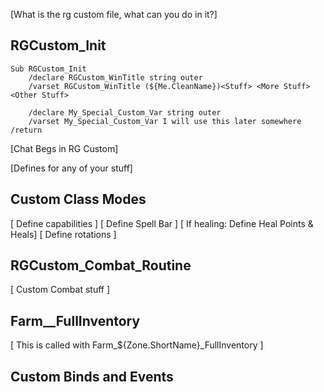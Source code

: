 [What is the rg custom file, what can you do in it?]

## RGCustom_Init
```
Sub RGCustom_Init
    /declare RGCustom_WinTitle string outer
    /varset RGCustom_WinTitle (${Me.CleanName})<Stuff> <More Stuff> <Other Stuff>

    /declare My_Special_Custom_Var string outer 
    /varset My_Special_Custom_Var I will use this later somewhere
/return
```
[Chat Begs in RG Custom]

[Defines for any of your stuff]

## Custom Class Modes
[ Define capabilities ]
[ Define Spell Bar ]
[ If healing: Define Heal Points & Heals]
[ Define rotations ]

## RGCustom_Combat_Routine
[ Custom Combat stuff ]

## Farm_<Zone ShortName>_FullInventory

[ This is called with Farm_${Zone.ShortName}_FullInventory ]

## Custom Binds and Events